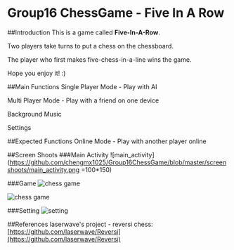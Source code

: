 # Group16 ChessGame - Five In A Row

##Introduction
This is a game called **Five-In-A-Row**.

Two players take turns to put a chess on the chessboard.

The player who first makes five-chess-in-a-line wins the game.

Hope you enjoy it! :)

##Main Functions
Single Player Mode - Play with AI

Multi Player Mode - Play with a friend on one device

Background Music

Settings

##Expected Functions
Online Mode - Play with another player online

##Screen Shoots
###Main Activity
![main_activity](https://github.com/chengmx1025/Group16ChessGame/blob/master/screenshoots/main_activity.png =100*150)

###Game
![chess game](https://github.com/chengmx1025/Group16ChessGame/blob/master/screenshoots/game.png)

![chess game](https://github.com/chengmx1025/Group16ChessGame/blob/master/screenshoots/winning_dia.png)

###Setting
![setting](https://github.com/chengmx1025/Group16ChessGame/blob/master/screenshoots/setting.png)

##References
laserwave's project - reversi chess: [https://github.com/laserwave/Reversi](https://github.com/laserwave/Reversi)
